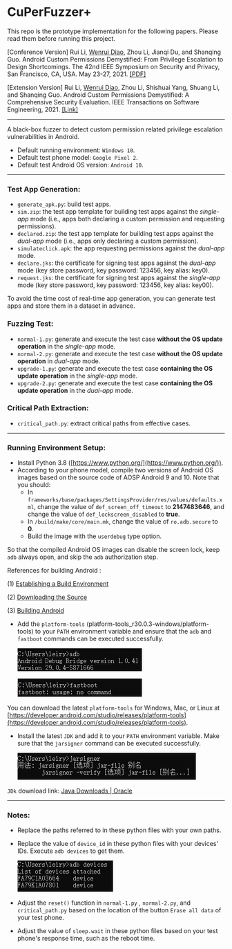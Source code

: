 # CuPerFuzzer+

This repo is the prototype implementation for the following papers. Please read them before running this project.

\[Conference Version\] Rui Li, [Wenrui Diao](https://diaowenrui.github.io/), Zhou Li, Jianqi Du, and Shanqing Guo. Android Custom Permissions Demystified: From Privilege Escalation to Design Shortcomings. The 42nd IEEE Symposium on Security and Privacy, San Francisco, CA, USA. May 23-27, 2021. [\[PDF\]](https://diaowenrui.github.io/paper/oakland21-li.pdf)

\[Extension Version\] Rui Li, [Wenrui Diao](https://diaowenrui.github.io/), Zhou Li, Shishuai Yang, Shuang Li, and Shanqing Guo. Android Custom Permissions Demystified: A Comprehensive Security Evaluation. IEEE Transactions on Software Engineering, 2021. [\[Link\]](https://ieeexplore.ieee.org/document/9573482)

------

A black-box fuzzer to detect custom permission related privilege escalation vulnerabilities in Android.

- Default running environment: `Windows 10`.
- Default test phone model: `Google Pixel 2`.
- Default test Android OS version: `Android 10`.

------

### **Test App Generation**: 

- `generate_apk.py`: build test apps.
- `sim.zip`: the test app template for building test apps against the *single-app* mode (i.e., apps both declaring a custom permission and requesting permissions).
- `declared.zip`: the test app template for building test apps against the *dual-app* mode (i.e., apps only declaring a custom permission).
- `simulateclick.apk`: the app requesting permissions against the *dual-app* mode.
- `declare.jks`: the certificate for signing test apps against the *dual-app* mode (key store password, key password: 123456, key alias: key0).
- `request.jks`: the certificate for signing test apps against the *single-app* mode (key store password, key password: 123456, key alias: key00).

To avoid the time cost of real-time app generation, you can generate test apps and store them in a dataset in advance.

### **Fuzzing Test**:

- `normal-1.py`: generate and execute the test case **without the OS update operation** in the *single-app* mode.
- `normal-2.py`: generate and execute the test case **without the OS update operation** in *dual-app* mode.
- `upgrade-1.py`: generate and execute the test case **containing the OS update operation** in the *single-app* mode.
- `upgrade-2.py`: generate and execute the test case **containing the OS update operation** in the *dual-app* mode.

### **Critical Path Extraction**:
- `critical_path.py`: extract critical paths from effective cases.

------

### **Running Environment Setup**:

- Install Python 3.8 ([https://www.python.org/](https://www.python.org/)).
- According to your phone model, compile two versions of Android OS images based on the source code of AOSP Android 9 and 10. Note that you should:
  - In `frameworks/base/packages/SettingsProvider/res/values/defaults.xml`, change the value of `def_screen_off_timeout` to **2147483646**, and change the value of `def_lockscreen_disabled` to **true**.
  - In `/build/make/core/main.mk`, change the value of `ro.adb.secure`  to **0**.
  - Build the image with the `userdebug` type option.

So that the compiled Android OS images can disable the screen lock, keep `adb` always open, and skip the `adb` authorization step.

References for building Android :

(1) [Establishing a Build Environment](https://source.android.com/setup/build/initializing)

(2) [Downloading the Source](https://source.android.com/setup/build/downloading)

(3) [Building Android](https://source.android.com/setup/build/building)

- Add the `platform-tools` (platform-tools_r30.0.3-windows/platform-tools) to your `PATH` environment variable and ensure that the `adb` and `fastboot` commands  can be executed successfully.

  ![](adb.JPG)
  
  ![](fastboot.JPG)

You can download the latest `platform-tools` for Windows, Mac, or Linux at  [https://developer.android.com/studio/releases/platform-tools](https://developer.android.com/studio/releases/platform-tools).

- Install the latest `JDK` and add it to your `PATH` environment variable. Make sure that the `jarsigner` command can be executed successfully.
  
  ![](jarsigner.JPG)

`JDk` download link: [Java Downloads | Oracle](https://www.oracle.com/java/technologies/downloads/)

------

### **Notes**:

- Replace the paths referred to in these python files with your own paths.

- Replace the value of `device_id` in these  python files with your devices' IDs. Execute `adb devices` to get them.

  ![](adb_device.JPG)	

- Adjust the `reset()` function in `normal-1.py` ,  `normal-2.py`, and `critical_path.py` based on the location of the button `Erase all data` of your test phone.

- Adjust the value of `sleep.wait` in these python files based on your test phone's response time, such as the reboot time.

